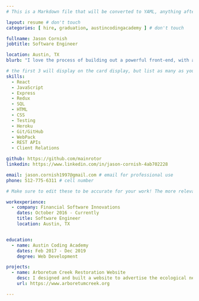 ```yaml
---
# This is a Markdown file that will be converted to YAML, anything after a `#` is a comment and won't be read

layout: resume # don't touch
categories: [ hire, graduation, austincodingacademy ] # don't touch

fullname: Jason Cornish
jobtitle: Software Engineer

location: Austin, TX
blurb: "I love the process of building out a powerful front-end, with a focus on the user's experience. I have a background working on Legacy code, speaking/co-operating with Clients, and an education with field experience in modern day web development."

# the first 3 will display on the card display, but list as many as you want, they will be visible on your hire page
skills:
  - React
  - JavaScript
  - Express
  - Redux
  - SQL
  - HTML
  - CSS
  - Testing
  - Heroku
  - Git/GitHub
  - WebPack
  - REST APIs
  - Client Relations

github: https://github.com/mainrotor
linkedin: https://www.linkedin.com/in/jason-cornish-4ab702228

email: jason.cornish1997@gmail.com # email for professional use
phone: 512-775-6311 # cell number

# Make sure to edit these to be accurate for your work! The more relevant the better if the role was technical, don't feel like you need to put every job you've had.

workexperience:
  - company: Financial Software Innovations
    dates: October 2016 - Currently
    title: Software Engineer
    location: Austin, TX


education:
  - name: Austin Coding Academy
    dates: Feb 2017 - Dec 2019
    degree: Web Development

projects:
  - name: Arboretum Creek Restoration Website
    desc: I designed and built a website to advertise the ecological need for a creek in the Seattle Arboretum park to prevent flooding.
    url: https://www.arboretumcreek.org

---
```

